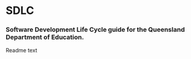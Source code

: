 # SDLC
### Software Development Life Cycle guide for the Queensland Department of Education.

Readme text
